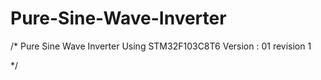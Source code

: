 # Pure-Sine-Wave-Inverter

/*
Pure Sine Wave Inverter Using STM32F103C8T6
Version : 01 revision 1

*/